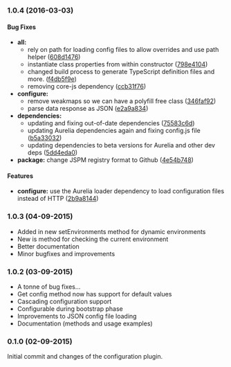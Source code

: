 ### 1.0.4 (2016-03-03)


#### Bug Fixes

* **all:**
  * rely on path for loading config files to allow overrides and use path helper ([608d1476](http://github.com/Vheissu/Aurelia-Configuration/commit/608d147664babba85753bc8e6844e500129a3f58))
  * instantiate class properties from within constructor ([798e4104](http://github.com/Vheissu/Aurelia-Configuration/commit/798e41047c18882588b753905e258b7d4c3d781d))
  * changed build process to generate TypeScript definition files and more. ([f4db5f9e](http://github.com/Vheissu/Aurelia-Configuration/commit/f4db5f9efbfb75dc0c5614d9429fa67b4162342c))
  * removing core-js dependency ([ccb31f76](http://github.com/Vheissu/Aurelia-Configuration/commit/ccb31f760cafffb9b177878f68fb90e975c66e7e))
* **configure:**
  * remove weakmaps so we can have a polyfill free class ([346faf92](http://github.com/Vheissu/Aurelia-Configuration/commit/346faf92147cedd0d23634c8769283a4b8036d14))
  * parse data response as JSON ([e2a9a834](http://github.com/Vheissu/Aurelia-Configuration/commit/e2a9a834bee38099f83368b199ecfd0413209344))
* **dependencies:**
  * updating and fixing out-of-date dependencies ([75583c6d](http://github.com/Vheissu/Aurelia-Configuration/commit/75583c6d6e2257611e355757a5dd8bc6c7170959))
  * updating Aurelia dependencies again and fixing config.js file ([b5a33032](http://github.com/Vheissu/Aurelia-Configuration/commit/b5a33032b0b8732e2feb0fa787453e7e4bb4e7e6))
  * updating dependencies to beta versions for Aurelia and other dev deps ([5dd4eda0](http://github.com/Vheissu/Aurelia-Configuration/commit/5dd4eda009a64495a2ea33dede4f3ccd912ba4c7))
* **package:** change JSPM registry format to Github ([4e54b748](http://github.com/Vheissu/Aurelia-Configuration/commit/4e54b748a93c9619d8bd76b9c885c3a87d332dad))


#### Features

* **configure:** use the Aurelia loader dependency to load configuration files instead of HTTP ([2b9a8144](http://github.com/Vheissu/Aurelia-Configuration/commit/2b9a81449f22f5a04b554ef61584fca42fbd44f7))


### 1.0.3 (04-09-2015)
* Added in new setEnvironments method for dynamic environments
* New is method for checking the current environment
* Better documentation
* Minor bugfixes and improvements

### 1.0.2 (03-09-2015)
* A tonne of bug fixes...
* Get config method now has support for default values
* Cascading configuration support
* Configurable during bootstrap phase
* Improvements to JSON config file loading
* Documentation (methods and usage examples)

### 0.1.0 (02-09-2015)
Initial commit and changes of the configuration plugin.
